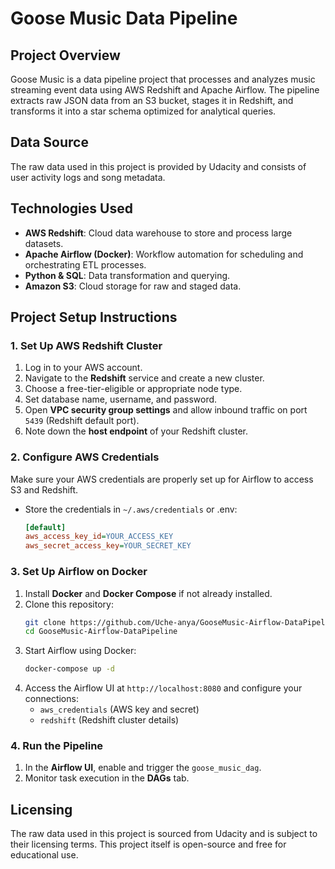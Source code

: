 # Goose Music Data Pipeline

## Project Overview

Goose Music is a data pipeline project that processes and analyzes music streaming event data using AWS Redshift and Apache Airflow. The pipeline extracts raw JSON data from an S3 bucket, stages it in Redshift, and transforms it into a star schema optimized for analytical queries.

## Data Source

The raw data used in this project is provided by Udacity and consists of user activity logs and song metadata.

## Technologies Used

- **AWS Redshift**: Cloud data warehouse to store and process large datasets.
- **Apache Airflow (Docker)**: Workflow automation for scheduling and orchestrating ETL processes.
- **Python & SQL**: Data transformation and querying.
- **Amazon S3**: Cloud storage for raw and staged data.

## Project Setup Instructions

### 1. Set Up AWS Redshift Cluster

1. Log in to your AWS account.
2. Navigate to the **Redshift** service and create a new cluster.
3. Choose a free-tier-eligible or appropriate node type.
4. Set database name, username, and password.
5. Open **VPC security group settings** and allow inbound traffic on port `5439` (Redshift default port).
6. Note down the **host endpoint** of your Redshift cluster.

### 2. Configure AWS Credentials

Make sure your AWS credentials are properly set up for Airflow to access S3 and Redshift.

- Store the credentials in `~/.aws/credentials` or .env:
  ```ini
  [default]
  aws_access_key_id=YOUR_ACCESS_KEY
  aws_secret_access_key=YOUR_SECRET_KEY
  ```

### 3. Set Up Airflow on Docker

1. Install **Docker** and **Docker Compose** if not already installed.
2. Clone this repository:
   ```sh
   git clone https://github.com/Uche-anya/GooseMusic-Airflow-DataPipeline.git
   cd GooseMusic-Airflow-DataPipeline
   ```
3. Start Airflow using Docker:
   ```sh
   docker-compose up -d
   ```
4. Access the Airflow UI at `http://localhost:8080` and configure your connections:
   - `aws_credentials` (AWS key and secret)
   - `redshift` (Redshift cluster details)

### 4. Run the Pipeline

1. In the **Airflow UI**, enable and trigger the `goose_music_dag`.
2. Monitor task execution in the **DAGs** tab.

## Licensing

The raw data used in this project is sourced from Udacity and is subject to their licensing terms. This project itself is open-source and free for educational use.

